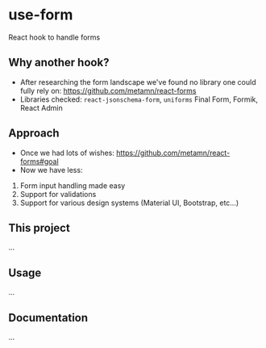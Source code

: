 # use-form

React hook to handle forms

## Why another hook?

- After researching the form landscape we've found no library one could fully rely on: https://github.com/metamn/react-forms
- Libraries checked: `react-jsonschema-form`, `uniforms` Final Form, Formik, React Admin

## Approach

- Once we had lots of wishes: https://github.com/metamn/react-forms#goal
- Now we have less:

1. Form input handling made easy
2. Support for validations
3. Support for various design systems (Material UI, Bootstrap, etc...)

## This project

...

## Usage

...

## Documentation

...
